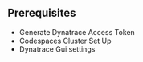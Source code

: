 ## Prerequisites

* Generate Dynatrace Access Token
* Codespaces Cluster Set Up
* Dynatrace Gui settings
